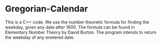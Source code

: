 # Gregorian-Calendar

This is a C++ code. We use the number theoretic formula for finding the weekday, given any date after 1600. The formula can be found in Elementary Number Theory by David Burton. The program intends to return the weekday of any enetered date.

